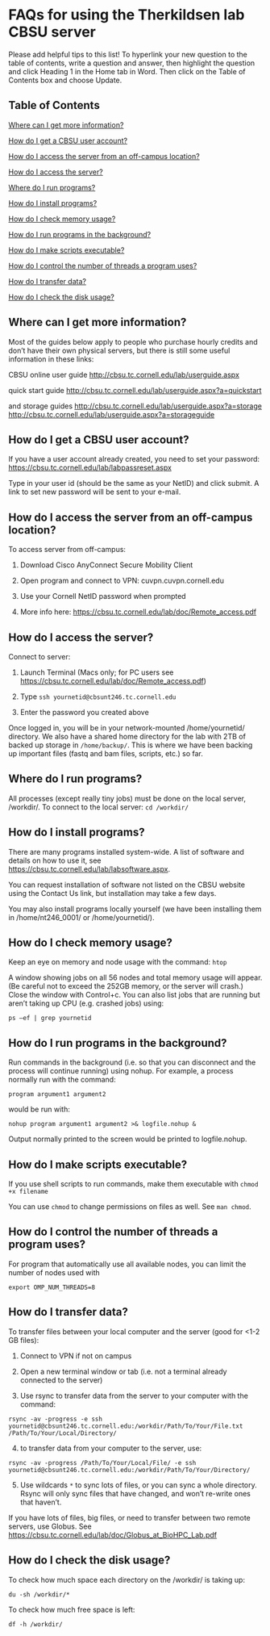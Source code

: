 # FAQs for using the Therkildsen lab CBSU server

Please add helpful tips to this list! To hyperlink your new question to the table of contents, write a question and answer, then highlight the question and click Heading 1 in the Home tab in Word. Then click on the Table of Contents box and choose Update.

## Table of Contents

[Where can I get more information?](#more_info)

[How do I get a CBSU user account?](#account)

[How do I access the server from an off-campus location?](#off_campus)

[How do I access the server?](#access)

[Where do I run programs?](#run_program)

[How do I install programs?](#install_program)

[How do I check memory usage?](#check_memory)

[How do I run programs in the background?](#nohup)

[How do I make scripts executable?](#executable)

[How do I control the number of threads a program uses?](#thread)

[How do I transfer data?](#transfer)

[How do I check the disk usage?](#disk_usage)

<a name="more_info"/>

## Where can I get more information?

Most of the guides below apply to people who purchase hourly credits and don’t have their own physical servers, but there is still some useful information in these links:

CBSU online user guide 
http://cbsu.tc.cornell.edu/lab/userguide.aspx

quick start guide
http://cbsu.tc.cornell.edu/lab/userguide.aspx?a=quickstart

and storage guides 
http://cbsu.tc.cornell.edu/lab/userguide.aspx?a=storage 
http://cbsu.tc.cornell.edu/lab/userguide.aspx?a=storageguide

<a name="account"/>

## How do I get a CBSU user account?

If you have a user account already created, you need to set your password:
https://cbsu.tc.cornell.edu/lab/labpassreset.aspx

Type in your user id (should be the same as your NetID) and click submit. A link to set new password will be sent to your e-mail.

<a name="off_campus"/>

## How do I access the server from an off-campus location?

To access server from off-campus:

1.	Download Cisco AnyConnect Secure Mobility Client

2.	Open program and connect to VPN: cuvpn.cuvpn.cornell.edu

3.	Use your Cornell NetID password when prompted

4.	More info here: https://cbsu.tc.cornell.edu/lab/doc/Remote_access.pdf

<a name="access"/>

## How do I access the server?

Connect to server:

1.	Launch Terminal (Macs only; for PC users see https://cbsu.tc.cornell.edu/lab/doc/Remote_access.pdf)

2.	Type `ssh yournetid@cbsunt246.tc.cornell.edu`

3.	Enter the password you created above

Once logged in, you will be in your network-mounted /home/yournetid/ directory. We also have a shared home directory for the lab with 2TB of backed up storage in `/home/backup/`. This is where we have been backing up important files (fastq and bam files, scripts, etc.) so far. 

<a name="run_program"/>

## Where do I run programs?

All processes (except really tiny jobs) must be done on the local server, /workdir/. To connect to the local server:
`cd /workdir/`

<a name="install_program"/>

## How do I install programs?

There are many programs installed system-wide. A list of software and details on how to use it, see https://cbsu.tc.cornell.edu/lab/labsoftware.aspx. 

You can request installation of software not listed on the CBSU website using the Contact Us link, but installation may take a few days. 

You may also install programs locally yourself (we have been installing them in /home/nt246_0001/ or /home/yournetid/). 

<a name="check_memory"/>

## How do I check memory usage?

Keep an eye on memory and node usage with the command: `htop`

A window showing jobs on all 56 nodes and total memory usage will appear. (Be careful not to exceed the 252GB memory, or the server will crash.) Close the window with Control+c. You can also list jobs that are running but aren’t taking up CPU (e.g. crashed jobs) using: 

`ps –ef | grep yournetid`

<a name="nohup"/>

## How do I run programs in the background?

Run commands in the background (i.e. so that you can disconnect and the process will continue running) using nohup. For example, a process normally run with the command:

`program argument1 argument2`

would be run with:

`nohup program argument1 argument2 >& logfile.nohup &`

Output normally printed to the screen would be printed to logfile.nohup.

<a name="executable"/>

## How do I make scripts executable?

If you use shell scripts to run commands, make them executable with
`chmod +x filename`

You can use `chmod` to change permissions on files as well. See `man chmod`.

<a name="thread"/>

## How do I control the number of threads a program uses?

For program that automatically use all available nodes, you can limit the number of nodes used with 

`export OMP_NUM_THREADS=8`

<a name="transfer"/>

## How do I transfer data?

To transfer files between your local computer and the server (good for <1-2 GB files):

1.	Connect to VPN if not on campus

2.	Open a new terminal window or tab (i.e. not a terminal already connected to the server)

3.	Use rsync to transfer data from the server to your computer with the command:

`rsync -av -progress -e ssh yournetid@cbsunt246.tc.cornell.edu:/workdir/Path/To/Your/File.txt /Path/To/Your/Local/Directory/`

4.	to transfer data from your computer to the server, use:

`rsync -av -progress /Path/To/Your/Local/File/ -e ssh yournetid@cbsunt246.tc.cornell.edu:/workdir/Path/To/Your/Directory/`

5.	Use wildcards `*` to sync lots of files, or you can sync a whole directory. Rsync will only sync files that have changed, and won’t re-write ones that haven’t.

If you have lots of files, big files, or need to transfer between two remote servers, use Globus. See https://cbsu.tc.cornell.edu/lab/doc/Globus_at_BioHPC_Lab.pdf

<a name="disk_usage"/>

## How do I check the disk usage?

To check how much space each directory on the /workdir/ is taking up:

`du -sh /workdir/*` 

To check how much free space is left:

`df -h /workdir/`







